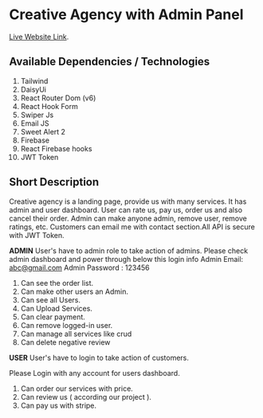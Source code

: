 # Creative Agency with Admin Panel

[Live Website Link](https://github.com/facebook/create-react-app).

## Available Dependencies / Technologies

1. Tailwind
2. DaisyUi
3. React Router Dom (v6)
4. React Hook Form
5. Swiper Js
6. Email JS
7. Sweet Alert 2
8. Firebase
9. React Firebase hooks
10. JWT Token

## Short Description
Creative agency is a landing page, provide us with many services. It has admin and user dashboard. User can rate us, pay us, order us and also cancel their order. Admin can make anyone admin, remove user, remove ratings, etc. Customers can email me with contact section.All API is secure with JWT Token.

**ADMIN**
User's have to admin role to take action of admins.
Please check admin dashboard and power through below this login info
Admin Email: abc@gmail.com
Admin Password : 123456

1. Can see the order list.
2. Can make other users an Admin.
3. Can see all Users.
4. Can Upload Services.
5. Can clear payment.
6. Can remove logged-in user.
7. Can manage all services like crud
8. Can delete negative review

**USER**
User's have to login to take action of customers.

Please Login with any account for users dashboard.

1. Can order our services with price.
2. Can review us ( according our project ).
3. Can pay us with stripe.



